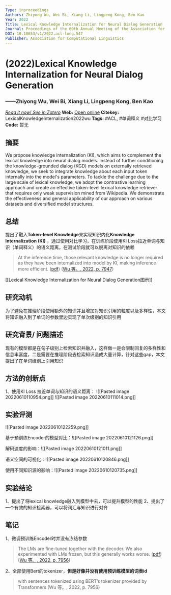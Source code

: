 ```yaml
---
Type: inproceedings
Authors: Zhiyong Wu, Wei Bi, Xiang Li, Lingpeng Kong, Ben Kao
Year: 2022
Title: Lexical Knowledge Internalization for Neural Dialog Generation
Journal: Proceedings of the 60th Annual Meeting of the Association for Computational Linguistics (Volume 1: Long Papers)
DOI: 10.18653/v1/2022.acl-long.547
Publisher: Association for Computational Linguistics
---
```


#  (2022)Lexical Knowledge Internalization for Neural Dialog Generation
###                  ——Zhiyong Wu, Wei Bi, Xiang Li, Lingpeng Kong, Ben Kao
[*Read it now! See in Zotero*](zotero://select/items/@LexicalKnowledgeInternalization2022wu)
**Web:** [Open online](https://aclanthology.org/2022.acl-long.547)
**Citekey:** LexicalKnowledgeInternalization2022wu
**Tags:** #ACL, #单词释义 #对比学习
**Code:** 暂无


## 摘要
We propose knowledge internalization (KI), which aims to complement the lexical knowledge into neural dialog models. Instead of further conditioning the knowledge-grounded dialog (KGD) models on externally retrieved knowledge, we seek to integrate knowledge about each input token internally into the model's parameters. To tackle the challenge due to the large scale of lexical knowledge, we adopt the contrastive learning approach and create an effective token-level lexical knowledge retriever that requires only weak supervision mined from Wikipedia. We demonstrate the effectiveness and general applicability of our approach on various datasets and diversified model structures.

## 总结
提出了融入**Token-level Knowledge**来实现知识内化**Knowledge Internalization (KI)** ，通过使用对比学习，在训练阶段使用KI Loss拉近单词与知识（单词释义）的语义距离，在测试阶段就可以脱离对知识的依赖
> At the inference time, those relevant knowledge is no longer required as they have been internalized into model by KI, making inference more efficient. ([pdf](zotero://open-pdf/library/items/BJGILACZ?page=3&annotation=JZIP7KVR))
> ([Wu 等。, 2022, p. 7947](zotero://select/library/items/C98PXND9))

 [[Lexical Knowledge Internalization for Neural Dialog Generation图示]]
## 研究动机
为了避免在推理阶段使用额外的知识并且增加对知识引用的粒度以及多样性，本文将知识融入到了单词的参数里边实现了单次级别的知识引用

## 研究背景/ 问题描述
现有的模型都是在句子级别上检索知识并融入，这样做一是会限制回复的多样性和信息丰富度，二是需要在推理阶段去检索知识造成大量计算，针对这些gap，本文提出了在单词级别上引用知识

## 方法的创新点
1、使用KI Loss 拉近单词与知识的语义距离：
![[Pasted image 20220610110954.png]]
![[Pasted image 20220610111014.png]]


## 实验评测
![[Pasted image 20220610122259.png]]

基于预训练Encoder的模型对比：![[Pasted image 20220610121126.png]]

解码速度的影响：![[Pasted image 20220610121011.png]]

语义空间的可视化：![[Pasted image 20220610120846.png]]

使用不同知识源的影响：![[Pasted image 20220610120735.png]]

## 实验结论
1、提出了将lexical knowledge融入到模型中去，可以提升模型的性能
2、提出了一个有效的知识检索器，可以将词汇与知识进行对齐

## 笔记
1、微调预训练Encoder时并没有冻结参数
> The LMs are fine-tuned together with the decoder. We also experimented with LMs frozen, but this generally works worse. ([pdf](zotero://open-pdf/library/items/BJGILACZ?page=12&annotation=7FMRIZFA))
> ([Wu 等。, 2022, p. 7956](zotero://select/library/items/C98PXND9))

2、全部使用Bert的tokenizer，**但是好像并没有使用预训练模型的词表id**
> with sentences tokenized using BERT’s tokenizer provided by Transformers
> (Wu 等。, 2022, p. 7956)